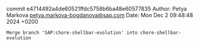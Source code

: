 commit e4714492a4de60521ffdc5758b6ba48e60577835
Author: Petya Markova <petya.markova-bogdanova@sap.com>
Date:   Mon Dec 2 09:48:48 2024 +0200

    Merge branch 'SAP:chore-shellbar-evolution' into chore-shellbar-evolution
